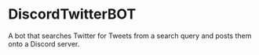 # DiscordTwitterBOT
A bot that searches Twitter for Tweets from a search query and posts them onto a Discord server.

